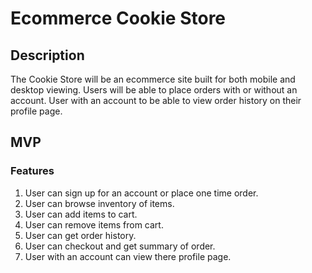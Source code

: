 # Ecommerce Cookie Store

## Description

The Cookie Store will be an ecommerce site built for both mobile and desktop viewing. Users will be able to place orders with or without an account. User with an account to be able to view order history on their profile page. 


## MVP

### Features
1. User can sign up for an account or place one time order.
2. User can browse inventory of items.
3. User can add items to cart.
4. User can remove items from cart.
5. User can get order history.
6. User can checkout and get summary of order. 
7. User with an account can view there profile page.
